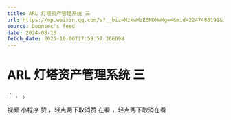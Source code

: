 ```yaml
---
title: ARL 灯塔资产管理系统 三
url: https://mp.weixin.qq.com/s?__biz=MzkwMzE0NDMwMg==&mid=2247486191&idx=1&sn=ecd4be443228a893cdc8bc3fe178bddf
source: Doonsec's feed
date: 2024-08-18
fetch_date: 2025-10-06T17:59:57.366698
---
```


# ARL 灯塔资产管理系统 三

：
，
。

视频
小程序
赞
，轻点两下取消赞
在看
，轻点两下取消在看